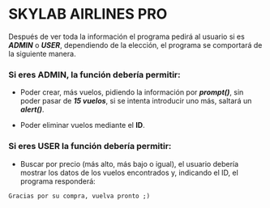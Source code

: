 # SKYLAB AIRLINES PRO
Después de ver toda la información el programa pedirá al usuario si es ***ADMIN*** o ***USER***, dependiendo de la elección, el programa se comportará de la siguiente manera.

### Si eres **ADMIN**, la función debería permitir:
- Poder crear, más vuelos, pidiendo la información por ***prompt()***, sin poder pasar de ***15 vuelos***, si se intenta introducir uno más, saltará un ***alert()***.

- Poder eliminar vuelos mediante el **ID**.

### Si eres USER la función debería permitir:
- Buscar por precio (más alto, más bajo o igual), el usuario debería mostrar los datos de los vuelos encontrados y, indicando el ID, el programa responderá: 
```
Gracias por su compra, vuelva pronto ;)
```
